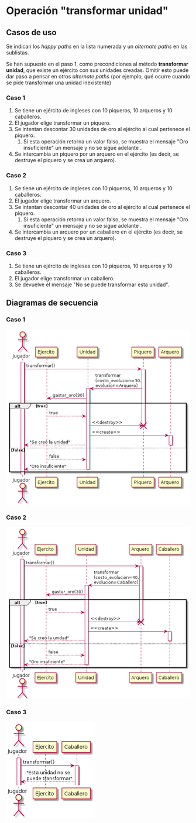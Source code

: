 # Operación "transformar unidad"

## Casos de uso

Se indican los *happy paths* en la lista numerada y un *alternate paths* en las sublistas.

Se han supuesto en el paso 1, como precondiciones al método **transformar unidad**, que existe un ejército con sus unidades creadas. Omitir esto puede dar paso a pensar en otros *alternate paths* (por ejemplo, qué ocurre cuando se pide transformar una unidad inexistente)

### Caso 1

1. Se tiene un ejército de ingleses con 10 piqueros, 10 arqueros y 10 caballeros.
3. El jugador elige transformar un piquero.
4. Se intentan descontar 30 unidades de oro al ejército al cual pertenece el piquero. 
   1. Si esta operación retorna un valor falso, se muestra el mensaje "Oro insuficiente" un mensaje y no se sigue adelante .
5. Se intercambia un piquero por un arquero en el ejército (es decir, se destruye el piquero y se crea un arquero).

### Caso 2

1. Se tiene un ejército de ingleses con 10 piqueros, 10 arqueros y 10 caballeros.
3. El jugador elige transformar un arquero.
4. Se intentan descontar 40 unidades de oro al ejército al cual pertenece el piquero. 
   1. Si esta operación retorna un valor falso, se muestra el mensaje "Oro insuficiente" un mensaje y no se sigue adelante .
5. Se intercambia un arquero por un caballero en el ejército (es decir, se destruye el piquero y se crea un arquero).

### Caso 3

1. Se tiene un ejército de ingleses con 10 piqueros, 10 arqueros y 10 caballeros.
3. El jugador elige transformar un caballero.
4. Se devuelve el mensaje "No se puede transformar esta unidad".

## Diagramas de secuencia

### Caso 1

![img](out/diag/transformar/transformar.png)

### Caso 2

![img](out/diag/transformar/transformar-1.png)

### Caso 3

![img](out/diag/transformar/transformar-2.png)
